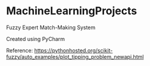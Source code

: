 # MachineLearningProjects

Fuzzy Expert Match-Making System 

Created using PyCharm

Reference:
https://pythonhosted.org/scikit-fuzzy/auto_examples/plot_tipping_problem_newapi.html
